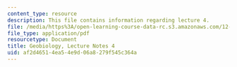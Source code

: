 ```yaml
---
content_type: resource
description: This file contains information regarding lecture 4.
file: /media/https%3A/open-learning-course-data-rc.s3.amazonaws.com/12-007-geobiology-spring-2013/af2d46514ea54e9d06a8279f545c364a_MIT12_007S13_Lec4.pdf
file_type: application/pdf
resourcetype: Document
title: Geobiology, Lecture Notes 4
uid: af2d4651-4ea5-4e9d-06a8-279f545c364a
---
```


